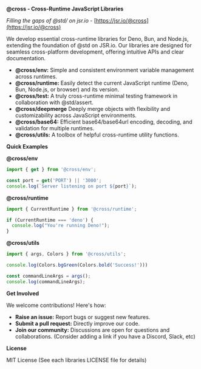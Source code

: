 **@cross - Cross-Runtime JavaScript Libraries**

*Filling the gaps of @std/ on jsr.io* - [https://jsr.io/@cross](https://jsr.io/@cross)

We develop essential cross-runtime libraries for Deno, Bun, and Node.js, extending the foundation of @std on JSR.io.  Our libraries are designed for seamless cross-platform development, offering intuitive APIs and clear documentation.

* **@cross/env:** Simple and consistent environment variable management across runtimes.
* **@cross/runtime:** Easily detect the current JavaScript runtime (Deno, Bun, Node.js, or browser) and its version.
* **@cross/test:** A truly cross-runtime minimal testing framework in collaboration with @std/assert.
* **@cross/deepmerge** Deeply merge objects with flexibility and customizability across JavaScript environments.
* **@cross/base64:** Efficient base64/base64url encoding, decoding, and validation for multiple runtimes.
* **@cross/utils:** A toolbox of helpful cross-runtime utility functions.

**Quick Examples**

**@cross/env**

```typescript
import { get } from '@cross/env';

const port = get('PORT') || '3000';
console.log(`Server listening on port ${port}`);
```

**@cross/runtime**

```typescript
import { CurrentRuntime } from '@cross/runtime';

if (CurrentRuntime === 'deno') {
  console.log("You're running Deno!");
}
```

**@cross/utils**

```typescript
import { args, Colors } from '@cross/utils';

console.log(Colors.bgGreen(Colors.bold('Success!')))

const commandLineArgs = args();
console.log(commandLineArgs);
```

**Get Involved**

We welcome contributions! Here's how:

* **Raise an issue:** Report bugs or suggest new features.
* **Submit a pull request:**  Directly improve our code.
* **Join our community:**  Discussions are open for questions and collaborations. (Consider adding a link if you have a Discord, Slack, etc)

**License**

MIT License (See each libraries LICENSE file for details)
